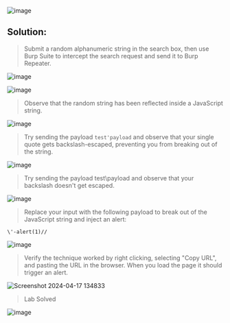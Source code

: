 ![image](https://github.com/udayk01/Web-Security/assets/52235763/7209db4d-df73-42c2-ab26-7e88cda1db89)

## Solution:

> Submit a random alphanumeric string in the search box, then use Burp Suite to intercept the search request and send it to Burp Repeater.

![image](https://github.com/udayk01/Web-Security/assets/52235763/ac197c75-a26a-4066-be03-b1fc830e0c69)

![image](https://github.com/udayk01/Web-Security/assets/52235763/45c10209-7148-4059-9bae-8f9a5c706e04)

> Observe that the random string has been reflected inside a JavaScript string.

![image](https://github.com/udayk01/Web-Security/assets/52235763/32520835-1fb0-46f7-953e-f61cf1aea2a1)

> Try sending the payload ```test'payload``` and observe that your single quote gets backslash-escaped, preventing you from breaking out of the string.

![image](https://github.com/udayk01/Web-Security/assets/52235763/09fbe0c7-43c5-494d-881a-edf1634a98bb)

> Try sending the payload test\payload and observe that your backslash doesn't get escaped.

![image](https://github.com/udayk01/Web-Security/assets/52235763/a2d74c54-5729-4a79-abba-9959d1c50bc3)

> Replace your input with the following payload to break out of the JavaScript string and inject an alert:

```\'-alert(1)//```

![image](https://github.com/udayk01/Web-Security/assets/52235763/5b43abb8-ee89-4d0a-8095-7ec6b59a0393)

> Verify the technique worked by right clicking, selecting "Copy URL", and pasting the URL in the browser. When you load the page it should trigger an alert.

![Screenshot 2024-04-17 134833](https://github.com/udayk01/Web-Security/assets/52235763/b62b3df8-ea1c-4781-8d03-bed54cdee39d)

> Lab Solved

![image](https://github.com/udayk01/Web-Security/assets/52235763/3e415d7f-11de-4a47-83fb-f818a047b83a)

